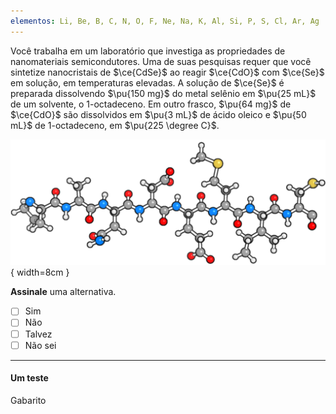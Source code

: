 ```yaml
---
elementos: Li, Be, B, C, N, O, F, Ne, Na, K, Al, Si, P, S, Cl, Ar, Ag
---
```


Você trabalha em um laboratório que investiga as propriedades de nanomateriais semicondutores. Uma de suas pesquisas requer que você sintetize nanocristais de $\ce{CdSe}$ ao reagir $\ce{CdO}$ com $\ce{Se}$ em solução, em temperaturas elevadas. A solução de $\ce{Se}$ é preparada dissolvendo $\pu{150 mg}$ do metal selênio em $\pu{25 mL}$ de um solvente, o 1-octadeceno. Em outro frasco, $\pu{64 mg}$ de $\ce{CdO}$ são dissolvidos em $\pu{3 mL}$ de ácido oleico e $\pu{50 mL}$ de 1-octadeceno, em $\pu{225 \degree C}$.

![c](image.png){ width=8cm }

**Assinale** uma alternativa.


- [ ] Sim
- [ ] Não
- [ ] Talvez
- [ ] Não sei

---

#### Um teste

Gabarito